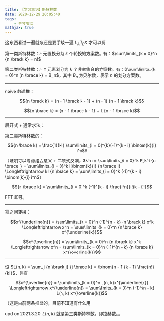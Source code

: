 ```yaml
---
title: 【学习笔记】斯特林数
date: 2020-12-29 20:05:40
tags: 
    - 学习笔记
mathjax: true
---
```


这东西看过一遍就忘还是要手敲一遍 $L_AT_EX$ 才可以啊

第一类斯特林数：$n$ 元置换分为 $k$ 个轮换的方案数。有：$\sum\limits_{k = 0}^n {n \brack k} = n!$

第二类斯特林数：$n$ 个元素划分为 $k$ 个非空集合的方案数。有：$\sum\limits_{k = 0}^n {n \brace k} = B_n$，其中 $B_n$ 为贝尔数，表示 $n$ 的划分方案数。

---

naive 的递推：

$${n \brack k} = {n - 1 \brack k - 1} + (n - 1) {n - 1 \brack k}$$

$${n \brace k} = {n - 1 \brace k - 1} + k {n - 1 \brace k}$$

---

展开式 + 通常求法：

第二类斯特林数的：

$${n \brace k} = \frac{1}{k!} \sum\limits_{i = 0}^{k}(-1)^{k - i} \binom{k}{i} i^n$$

（证明可以考虑组合意义 + 二项式反演，$k^n = \sum\limits_{i = 0}^k P_k^i {n \brace i} = \sum\limits_{i = 0}^k i!\binom{k}{i} {n \brace i} \Longleftrightarrow k! {n \brace k} = \sum\limits_{i = 0}^k (-1)^{k - i} \binom{k}{i} i^n$）

$${n \brace k} = \sum\limits_{i = 0}^k (-1)^{k - i} \frac{i^n}{i!(k - i)!}$$

FFT 即可。

---

幂之间转换：

$$x^{\underline{n}} = \sum\limits_{k = 0}^n (-1)^{n - k} {n \brack k} x^k \Longleftrightarrow x^n = \sum\limits_{k = 0}^n {n \brace k} x^{\underline{k}}$$

$$x^{\overline{n}} = \sum\limits_{k = 0}^n  {n \brack k} x^k \Longleftrightarrow x^n = \sum\limits_{k = 0}^n (-1)^{n - k} {n \brace k} x^{\overline{k}}$$

---

设 $L(n, k) = \sum_j {n \brack j} {j \brace k} = \binom{n - 1}{k - 1} \frac{n!}{k!}$，则有

$$x^{\overline{n}} = \sum\limits_{k = 0}^n L(n, k)x^{\underline{k}} \Longleftrightarrow x^{\underline{n}} = \sum\limits_{k = 0}^n (-1)^{n - k} L(n, k) x^{\overline{k}}$$

（这是由前两条推出的，目前不知道有什么用

upd on 2021.3.20: $L(n, k)$ 就是第三类斯特林数，即拉赫数。。